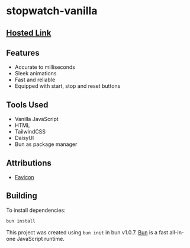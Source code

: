 # stopwatch-vanilla

## [Hosted Link](https://nirzon47-stopwatch-vanilla.vercel.app/)

## Features

- Accurate to milliseconds
- Sleek animations
- Fast and reliable
- Equipped with start, stop and reset buttons

## Tools Used

- Vanilla JavaScript
- HTML
- TailwindCSS
- DaisyUI
- Bun as package manager

## Attributions

- [Favicon](https://www.flaticon.com/free-icon/chronometer_850960?term=stopwatch&page=1&position=11&origin=search&related_id=850960)

## Building

To install dependencies:

```bash
bun install
```

This project was created using `bun init` in bun v1.0.7. [Bun](https://bun.sh) is a fast all-in-one JavaScript runtime.

